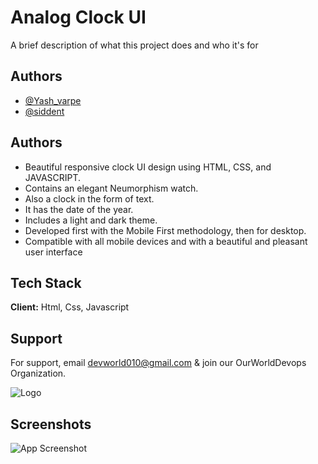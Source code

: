 
# Analog Clock UI

A brief description of what this project does and who it's for


## Authors

- [@Yash_varpe ](https://github.com/YashVarpe05)
- [@siddent ](https://github.com/emplooyee)

## Authors

- Beautiful responsive clock UI design using HTML, CSS, and JAVASCRIPT.
- Contains an elegant Neumorphism watch.
- Also a clock in the form of text.
- It has the date of the year.
- Includes a light and dark theme.
- Developed first with the Mobile First methodology, then for desktop.
- Compatible with all mobile devices and with a beautiful and pleasant user interface
 


## Tech Stack

**Client:** Html, Css, Javascript




## Support

For support, email devworld010@gmail.com & join our 
OurWorldDevops Organization.



![Logo](https://upload.wikimedia.org/wikipedia/commons/a/a7/React-icon.svg)


## Screenshots

![App Screenshot]()

